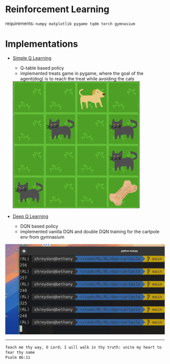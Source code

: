 # Reinforcement Learning

requirements: `numpy matplotlib pygame tqdm torch gymnasium`

# Implementations

- [Simple Q Learning](./qtreats/)
  - Q-table based policy
  - implemented treats game in pygame, where the goal of the agent(dog) is to reach the treat while avoiding the cats
  <img src="./qtreats/assets/sample.png" width="400">

- [Deep Q Learning](./dqn-cartpole/)
  - DQN based policy
  - implemented vanilla DQN and double DQN training for the cartpole env from gymnasium
<img src="./dqn-cartpole/dqn-cartpole.gif" width="512">


---

```
Teach me thy way, O Lord; I will walk in thy truth: unite my heart to fear thy name
Psalm 86:11
```